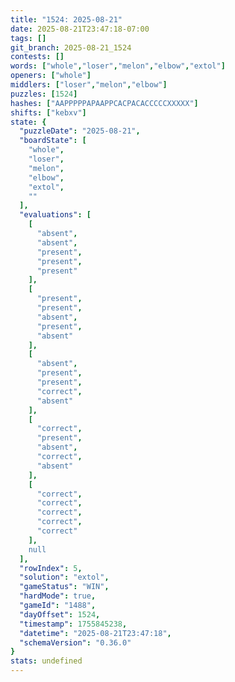 ```yaml
---
title: "1524: 2025-08-21"
date: 2025-08-21T23:47:18-07:00
tags: []
git_branch: 2025-08-21_1524
contests: []
words: ["whole","loser","melon","elbow","extol"]
openers: ["whole"]
middlers: ["loser","melon","elbow"]
puzzles: [1524]
hashes: ["AAPPPPPAPAAPPCACPACACCCCCXXXXX"]
shifts: ["kebxv"]
state: {
  "puzzleDate": "2025-08-21",
  "boardState": [
    "whole",
    "loser",
    "melon",
    "elbow",
    "extol",
    ""
  ],
  "evaluations": [
    [
      "absent",
      "absent",
      "present",
      "present",
      "present"
    ],
    [
      "present",
      "present",
      "absent",
      "present",
      "absent"
    ],
    [
      "absent",
      "present",
      "present",
      "correct",
      "absent"
    ],
    [
      "correct",
      "present",
      "absent",
      "correct",
      "absent"
    ],
    [
      "correct",
      "correct",
      "correct",
      "correct",
      "correct"
    ],
    null
  ],
  "rowIndex": 5,
  "solution": "extol",
  "gameStatus": "WIN",
  "hardMode": true,
  "gameId": "1488",
  "dayOffset": 1524,
  "timestamp": 1755845238,
  "datetime": "2025-08-21T23:47:18",
  "schemaVersion": "0.36.0"
}
stats: undefined
---
```

<!-- more -->

